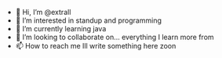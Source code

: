 - 👋 Hi, I’m @extrall
- 👀 I’m interested in standup and programming
- 🌱 I’m currently learning java
- 💞️ I’m looking to collaborate on... everything I learn more from
- 📫 How to reach me Ill write something here zoon

<!---
extrall/extrall is a ✨ special ✨ repository because its `README.md` (this file) appears on your GitHub profile.
You can click the Preview link to take a look at your changes.
--->
